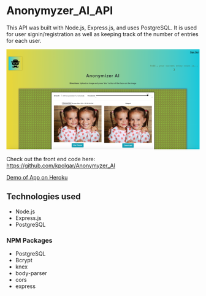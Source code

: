 # Anonymyzer_AI_API

This API was built with Node.js, Express.js, and uses PostgreSQL. It is used for user signin/registration as well as keeping track of the number of entries for each user.

![picture of the app](https://github.com/kpolgar/Anonymyzer_AI/blob/master/Anonymizer_AI.png)

Check out the front end code here: https://github.com/kpolgar/Anonymyzer_AI

<a href="https://anonymizer-ai.herokuapp.com/">Demo of App on Heroku</a>

## Technologies used
* Node.js
* Express.js
* PostgreSQL

### NPM Packages
* PostgreSQL
* Bcrypt
* knex
* body-parser
* cors
* express
